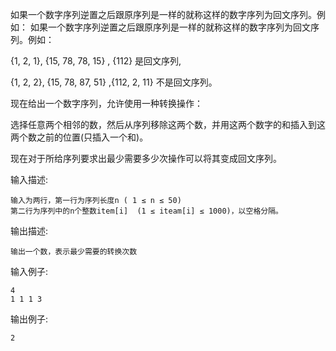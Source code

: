 如果一个数字序列逆置之后跟原序列是一样的就称这样的数字序列为回文序列。例如：
如果一个数字序列逆置之后跟原序列是一样的就称这样的数字序列为回文序列。例如：

{1, 2, 1}, {15, 78, 78, 15} , {112} 是回文序列, 

{1, 2, 2}, {15, 78, 87, 51} ,{112, 2, 11} 不是回文序列。

现在给出一个数字序列，允许使用一种转换操作：

选择任意两个相邻的数，然后从序列移除这两个数，并用这两个数字的和插入到这两个数之前的位置(只插入一个和)。

现在对于所给序列要求出最少需要多少次操作可以将其变成回文序列。


输入描述:

    输入为两行，第一行为序列长度n ( 1 ≤ n ≤ 50)
    第二行为序列中的n个整数item[i]  (1 ≤ iteam[i] ≤ 1000)，以空格分隔。

输出描述:

    输出一个数，表示最少需要的转换次数


输入例子:

    4
    1 1 1 3

输出例子:

    2
